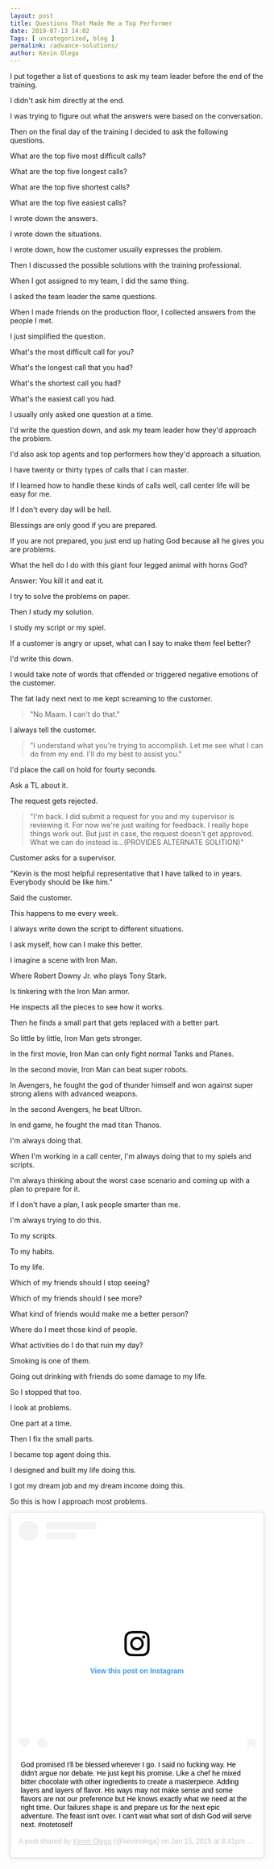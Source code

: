 ```yaml
--- 
layout: post 
title: Questions That Made Me a Top Performer
date: 2019-07-13 14:02
Tags: [ uncategorized, blog ]
permalink: /advance-solutions/ 
author: Kevin Olega 
--- 
```

I put together a list of questions to ask my team leader before the end of the training.

I didn't ask him directly at the end.

I was trying to figure out what the answers were based on the conversation.

Then on the final day of the training I decided to ask the following questions.

What are the top five most difficult calls?

What are the top five longest calls?

What are the top five shortest calls?

What are the top five easiest calls?

I wrote down the answers.

I wrote down the situations.

I wrote down, how the customer usually expresses the problem.

Then I discussed the possible solutions with the training professional.

When I got assigned to my team, I did the same thing.

I asked the team leader the same questions.

When I made friends on the production floor, I collected answers from the people I met.

I just simplified the question.

What's the most difficult call for you?

What's the longest call that you had?

What's the shortest call you had?

What's the easiest call you had.

I usually only asked one question at a time.

I'd write the question down, and ask my team leader how they'd approach the problem.

I'd also ask top agents and top performers how they'd approach a situation.

I have twenty or thirty types of calls that I can master.

If I learned how to handle these kinds of calls well, call center life will be easy for me.

If I don't every day will be hell.

Blessings are only good if you are prepared.

If you are not prepared, you just end up hating God because all he gives you are problems.

What the hell do I do with this giant four legged animal with horns God?

Answer: You kill it and eat it.

I try to solve the problems on paper.

Then I study my solution.

I study my script or my spiel.

If a customer is angry or upset, what can I say to make them feel better?

I'd write this down.

I would take note of words that offended or triggered negative emotions of the customer.

The fat lady next next to me kept screaming to the customer. 

> "No Maam. I can't do that."

I always tell the customer.

> "I understand what you're trying to accomplish. Let me see what I can do from my end. I'll do my best to assist you."

I'd place the call on hold for fourty seconds.

Ask a TL about it.

The request gets rejected.

> "I'm back. I did submit a request for you and my supervisor is reviewing it. For now we're just waiting for feedback. I really hope things work out. But just in case, the request doesn't get approved. What we can do instead is...(PROVIDES ALTERNATE SOLITION)"

Customer asks for a supervisor.

"Kevin is the most helpful representative that I have talked to in years. Everybody should be like him."

Said the customer.

This happens to me every week.

I always write down the script to different situations.

I ask myself, how can I make this better.

I imagine a scene with Iron Man.

Where Robert Downy Jr. who plays Tony Stark.

Is tinkering with the Iron Man armor.

He inspects all the pieces to see how it works.

Then he finds a small part that gets replaced with a better part.

So little by little, Iron Man gets stronger.

In the first movie, Iron Man can only fight normal Tanks and Planes.

In the second movie, Iron Man can beat super robots.

In Avengers, he fought the god of thunder himself and won against super strong aliens with advanced weapons.

In the second Avengers, he beat Ultron.

In end game, he fought the mad titan Thanos.

I'm always doing that.

When I'm working in a call center, I'm always doing that to my spiels and scripts. 

I'm always thinking about the worst case scenario and coming up with a plan to prepare for it.

If I don't have a plan, I ask people smarter than me.

I'm always trying to do this.

To my scripts.

To my habits.

To my life.

Which of my friends should I stop seeing?

Which of my friends should I see more?

What kind of friends would make me a better person?

Where do I meet those kind of people.

What activities do I do that ruin my day?

Smoking is one of them.

Going out drinking with friends do some damage to my life.

So I stopped that too.

I look at problems.

One part at a time.

Then I fix the small parts.

I became top agent doing this.

I designed and built my life doing this.

I got my dream job and my dream income doing this.

So this is how I approach most problems.

<blockquote class="instagram-media" data-instgrm-captioned data-instgrm-permalink="https://www.instagram.com/p/x5tuCziicn/" data-instgrm-version="12" style=" background:#FFF; border:0; border-radius:3px; box-shadow:0 0 1px 0 rgba(0,0,0,0.5),0 1px 10px 0 rgba(0,0,0,0.15); margin: 1px; max-width:540px; min-width:326px; padding:0; width:99.375%; width:-webkit-calc(100% - 2px); width:calc(100% - 2px);"><div style="padding:16px;"> <a href="https://www.instagram.com/p/x5tuCziicn/" style=" background:#FFFFFF; line-height:0; padding:0 0; text-align:center; text-decoration:none; width:100%;" target="_blank"> <div style=" display: flex; flex-direction: row; align-items: center;"> <div style="background-color: #F4F4F4; border-radius: 50%; flex-grow: 0; height: 40px; margin-right: 14px; width: 40px;"></div> <div style="display: flex; flex-direction: column; flex-grow: 1; justify-content: center;"> <div style=" background-color: #F4F4F4; border-radius: 4px; flex-grow: 0; height: 14px; margin-bottom: 6px; width: 100px;"></div> <div style=" background-color: #F4F4F4; border-radius: 4px; flex-grow: 0; height: 14px; width: 60px;"></div></div></div><div style="padding: 19% 0;"></div> <div style="display:block; height:50px; margin:0 auto 12px; width:50px;"><svg width="50px" height="50px" viewBox="0 0 60 60" version="1.1" xmlns="https://www.w3.org/2000/svg" xmlns:xlink="https://www.w3.org/1999/xlink"><g stroke="none" stroke-width="1" fill="none" fill-rule="evenodd"><g transform="translate(-511.000000, -20.000000)" fill="#000000"><g><path d="M556.869,30.41 C554.814,30.41 553.148,32.076 553.148,34.131 C553.148,36.186 554.814,37.852 556.869,37.852 C558.924,37.852 560.59,36.186 560.59,34.131 C560.59,32.076 558.924,30.41 556.869,30.41 M541,60.657 C535.114,60.657 530.342,55.887 530.342,50 C530.342,44.114 535.114,39.342 541,39.342 C546.887,39.342 551.658,44.114 551.658,50 C551.658,55.887 546.887,60.657 541,60.657 M541,33.886 C532.1,33.886 524.886,41.1 524.886,50 C524.886,58.899 532.1,66.113 541,66.113 C549.9,66.113 557.115,58.899 557.115,50 C557.115,41.1 549.9,33.886 541,33.886 M565.378,62.101 C565.244,65.022 564.756,66.606 564.346,67.663 C563.803,69.06 563.154,70.057 562.106,71.106 C561.058,72.155 560.06,72.803 558.662,73.347 C557.607,73.757 556.021,74.244 553.102,74.378 C549.944,74.521 548.997,74.552 541,74.552 C533.003,74.552 532.056,74.521 528.898,74.378 C525.979,74.244 524.393,73.757 523.338,73.347 C521.94,72.803 520.942,72.155 519.894,71.106 C518.846,70.057 518.197,69.06 517.654,67.663 C517.244,66.606 516.755,65.022 516.623,62.101 C516.479,58.943 516.448,57.996 516.448,50 C516.448,42.003 516.479,41.056 516.623,37.899 C516.755,34.978 517.244,33.391 517.654,32.338 C518.197,30.938 518.846,29.942 519.894,28.894 C520.942,27.846 521.94,27.196 523.338,26.654 C524.393,26.244 525.979,25.756 528.898,25.623 C532.057,25.479 533.004,25.448 541,25.448 C548.997,25.448 549.943,25.479 553.102,25.623 C556.021,25.756 557.607,26.244 558.662,26.654 C560.06,27.196 561.058,27.846 562.106,28.894 C563.154,29.942 563.803,30.938 564.346,32.338 C564.756,33.391 565.244,34.978 565.378,37.899 C565.522,41.056 565.552,42.003 565.552,50 C565.552,57.996 565.522,58.943 565.378,62.101 M570.82,37.631 C570.674,34.438 570.167,32.258 569.425,30.349 C568.659,28.377 567.633,26.702 565.965,25.035 C564.297,23.368 562.623,22.342 560.652,21.575 C558.743,20.834 556.562,20.326 553.369,20.18 C550.169,20.033 549.148,20 541,20 C532.853,20 531.831,20.033 528.631,20.18 C525.438,20.326 523.257,20.834 521.349,21.575 C519.376,22.342 517.703,23.368 516.035,25.035 C514.368,26.702 513.342,28.377 512.574,30.349 C511.834,32.258 511.326,34.438 511.181,37.631 C511.035,40.831 511,41.851 511,50 C511,58.147 511.035,59.17 511.181,62.369 C511.326,65.562 511.834,67.743 512.574,69.651 C513.342,71.625 514.368,73.296 516.035,74.965 C517.703,76.634 519.376,77.658 521.349,78.425 C523.257,79.167 525.438,79.673 528.631,79.82 C531.831,79.965 532.853,80.001 541,80.001 C549.148,80.001 550.169,79.965 553.369,79.82 C556.562,79.673 558.743,79.167 560.652,78.425 C562.623,77.658 564.297,76.634 565.965,74.965 C567.633,73.296 568.659,71.625 569.425,69.651 C570.167,67.743 570.674,65.562 570.82,62.369 C570.966,59.17 571,58.147 571,50 C571,41.851 570.966,40.831 570.82,37.631"></path></g></g></g></svg></div><div style="padding-top: 8px;"> <div style=" color:#3897f0; font-family:Arial,sans-serif; font-size:14px; font-style:normal; font-weight:550; line-height:18px;"> View this post on Instagram</div></div><div style="padding: 12.5% 0;"></div> <div style="display: flex; flex-direction: row; margin-bottom: 14px; align-items: center;"><div> <div style="background-color: #F4F4F4; border-radius: 50%; height: 12.5px; width: 12.5px; transform: translateX(0px) translateY(7px);"></div> <div style="background-color: #F4F4F4; height: 12.5px; transform: rotate(-45deg) translateX(3px) translateY(1px); width: 12.5px; flex-grow: 0; margin-right: 14px; margin-left: 2px;"></div> <div style="background-color: #F4F4F4; border-radius: 50%; height: 12.5px; width: 12.5px; transform: translateX(9px) translateY(-18px);"></div></div><div style="margin-left: 8px;"> <div style=" background-color: #F4F4F4; border-radius: 50%; flex-grow: 0; height: 20px; width: 20px;"></div> <div style=" width: 0; height: 0; border-top: 2px solid transparent; border-left: 6px solid #f4f4f4; border-bottom: 2px solid transparent; transform: translateX(16px) translateY(-4px) rotate(30deg)"></div></div><div style="margin-left: auto;"> <div style=" width: 0px; border-top: 8px solid #F4F4F4; border-right: 8px solid transparent; transform: translateY(16px);"></div> <div style=" background-color: #F4F4F4; flex-grow: 0; height: 12px; width: 16px; transform: translateY(-4px);"></div> <div style=" width: 0; height: 0; border-top: 8px solid #F4F4F4; border-left: 8px solid transparent; transform: translateY(-4px) translateX(8px);"></div></div></div></a> <p style=" margin:8px 0 0 0; padding:0 4px;"> <a href="https://www.instagram.com/p/x5tuCziicn/" style=" color:#000; font-family:Arial,sans-serif; font-size:14px; font-style:normal; font-weight:normal; line-height:17px; text-decoration:none; word-wrap:break-word;" target="_blank">God promised I&#39;ll be blessed wherever I go. I said no fucking way. He didn&#39;t argue nor debate. He just kept his promise. Like a chef he mixed bitter chocolate with other ingredients to create a masterpiece. Adding layers and layers of flavor. His ways may not make sense and some flavors are not our preference but He knows exactly what we need at the right time. Our failures shape is and prepare us for the next epic adventure. The feast isn&#39;t over. I can&#39;t wait what sort of dish God will serve next. #notetoself</a></p> <p style=" color:#c9c8cd; font-family:Arial,sans-serif; font-size:14px; line-height:17px; margin-bottom:0; margin-top:8px; overflow:hidden; padding:8px 0 7px; text-align:center; text-overflow:ellipsis; white-space:nowrap;">A post shared by <a href="https://www.instagram.com/kevinolega/" style=" color:#c9c8cd; font-family:Arial,sans-serif; font-size:14px; font-style:normal; font-weight:normal; line-height:17px;" target="_blank"> Kevin Olega</a> (@kevinolega) on <time style=" font-family:Arial,sans-serif; font-size:14px; line-height:17px;" datetime="2015-01-16T04:41:33+00:00">Jan 15, 2015 at 8:41pm PST</time></p></div></blockquote> <script async src="//www.instagram.com/embed.js"></script>
